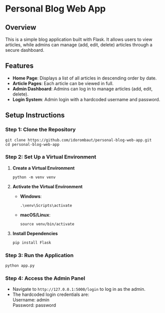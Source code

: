 # Personal Blog Web App

## Overview
This is a simple blog application built with Flask. It allows users to view articles, while admins can manage (add, edit, delete) articles through a secure dashboard.

## Features
- **Home Page**: Displays a list of all articles in descending order by date.
- **Article Pages**: Each article can be viewed in full.
- **Admin Dashboard**: Admins can log in to manage articles (add, edit, delete).
- **Login System**: Admin login with a hardcoded username and password.

## Setup Instructions

### Step 1: Clone the Repository
```
git clone https://github.com/idorombaut/personal-blog-web-app.git
cd personal-blog-web-app
```

### Step 2: Set Up a Virtual Environment
1. **Create a Virtual Environment**
   ```
   python -m venv venv
   ```

2. **Activate the Virtual Environment**
   - **Windows**:
     ```
     .\venv\Scripts\activate
     ```
   - **macOS/Linux**:
     ```
     source venv/bin/activate
     ```

3. **Install Dependencies**
   ```
   pip install Flask
   ```

### Step 3: Run the Application
```
python app.py
```

### Step 4: Access the Admin Panel
- Navigate to `http://127.0.0.1:5000/login` to log in as the admin.
- The hardcoded login credentials are:  
  Username: admin  
  Password: password
